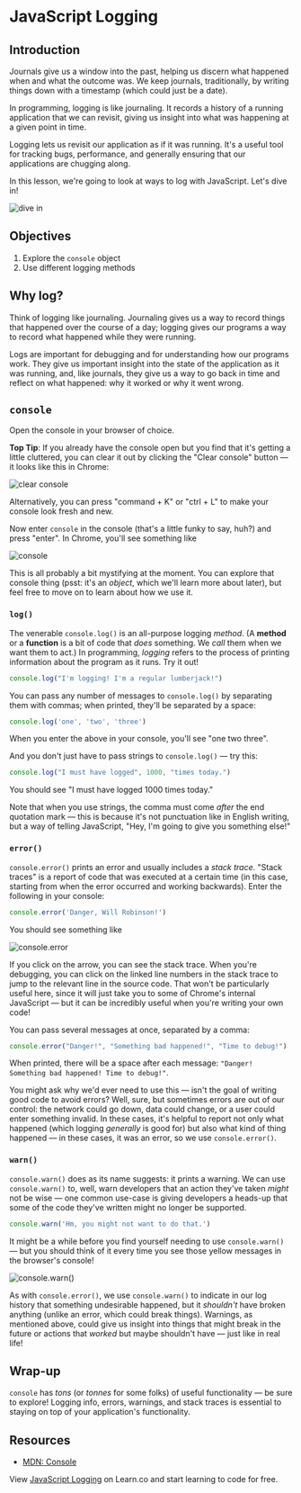# JavaScript Logging

## Introduction

Journals give us a window into the past, helping us discern what happened when and what the outcome was. We keep journals, traditionally, by writing things down with a timestamp (which could just be a date).

In programming, logging is like journaling. It records a history of a running application that we can revisit, giving us insight into what was happening at a given point in time.

Logging lets us revisit our application as if it was running. It's a useful tool for tracking bugs, performance, and generally ensuring that our applications are chugging along.

In this lesson, we're going to look at ways to log with JavaScript. Let's dive in!

![dive in](http://i.giphy.com/LlPGmmhr0GcKs.gif)

## Objectives

1. Explore the `console` object
2. Use different logging methods

## Why log?

Think of logging like journaling. Journaling gives us a way to record things that happened over the course of a day; logging gives our programs a way to record what happened while they were running.

Logs are important for debugging and for understanding how our programs work. They give us important insight into the state of the application as it was running, and, like journals, they give us a way to go back in time and reflect on what happened: why it worked or why it went wrong.

## `console`

Open the console in your browser of choice.

**Top Tip**: If you already have the console open but you find that it's getting a little cluttered, you can clear it out by clicking the "Clear console" button — it looks like this in Chrome:

![clear console](https://curriculum-content.s3.amazonaws.com/skills-based-js/clear_console.png)

Alternatively, you can press "command + K" or "ctrl + L" to make your console look fresh and new.

Now enter `console` in the console (that's a little funky to say, huh?) and press "enter". In Chrome, you'll see something like

![console](https://curriculum-content.s3.amazonaws.com/skills-based-js/console.png)

This is all probably a bit mystifying at the moment. You can explore that console thing (psst: it's an _object_, which we'll learn more about later), but feel free to move on to learn about how we use it.

### `log()`

The venerable `console.log()` is an all-purpose logging _method_. (A **method** or a **function** is a bit of code that _does_ something. We _call_ them when we want them to act.) In programming, _logging_ refers to the process of printing information about the program as it runs. Try it out!

``` javascript
console.log("I'm logging! I'm a regular lumberjack!")
```

You can pass any number of messages to `console.log()` by separating them with commas; when printed, they'll be separated by a space:

``` javascript
console.log('one', 'two', 'three')
```

When you enter the above in your console, you'll see "one two three".

And you don't just have to pass strings to `console.log()` — try this:

``` javascript
console.log("I must have logged", 1000, "times today.")
```

You should see "I must have logged 1000 times today."

Note that when you use strings, the comma must come _after_ the end quotation mark — this is because it's not punctuation like in English writing, but a way of telling JavaScript, "Hey, I'm going to give you something else!"

### `error()`

`console.error()` prints an error and usually includes a _stack trace_. "Stack traces" is a report of code that was executed at a certain time (in this case, starting from when the error occurred and working backwards). Enter the following in your console:

``` javascript
console.error('Danger, Will Robinson!')
```

You should see something like

![console.error](https://curriculum-content.s3.amazonaws.com/skills-based-js/console_error.png)

If you click on the arrow, you can see the stack trace. When you're debugging, you can click on the linked line numbers in the stack trace to jump to the relevant line in the source code. That won't be particularly useful here, since it will just take you to some of Chrome's internal JavaScript — but it can be incredibly useful when you're writing your own code!

You can pass several messages at once, separated by a comma:

``` javascript
console.error("Danger!", "Something bad happened!", "Time to debug!")
```

When printed, there will be a space after each message: `"Danger! Something bad happened! Time to debug!"`.

You might ask why we'd ever need to use this — isn't the goal of writing good code to avoid errors? Well, sure, but sometimes errors are out of our control: the network could go down, data could change, or a user could enter something invalid. In these cases, it's helpful to report not only what happened (which logging _generally_ is good for) but also what kind of thing happened — in these cases, it was an error, so we use `console.error()`.

### `warn()`

`console.warn()` does as its name suggests: it prints a warning. We can use `console.warn()` to, well, warn developers that an action they've taken _might_ not be wise — one common use-case is giving developers a heads-up that some of the code they've written might no longer be supported.

``` javascript
console.warn('Hm, you might not want to do that.')
```

It might be a while before you find yourself needing to use `console.warn()` — but you should think of it every time you see those yellow messages in the browser's console!

![console.warn()](https://curriculum-content.s3.amazonaws.com/skills-based-js/console_warn.png)

As with `console.error()`, we use `console.warn()` to indicate in our log history that something undesirable happened, but it _shouldn't_ have broken anything (unlike an error, which could break things). Warnings, as mentioned above, could give us insight into things that might break in the future or actions that _worked_ but maybe shouldn't have — just like in real life!

## Wrap-up

`console` has _tons_ (or _tonnes_ for some folks) of useful functionality — be sure to explore! Logging info, errors, warnings, and stack traces is essential to staying on top of your application's functionality.

## Resources

- [MDN: Console](https://developer.mozilla.org/en-US/docs/Web/API/Console)

<p class='util--hide'>View <a href='https://learn.co/lessons/javascript-logging'>JavaScript Logging</a> on Learn.co and start learning to code for free.</p>
